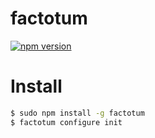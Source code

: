 # factotum

[![npm version](https://badge.fury.io/js/factotum.svg)](https://badge.fury.io/js/factotum)

# Install

```bash
$ sudo npm install -g factotum
$ factotum configure init
```
